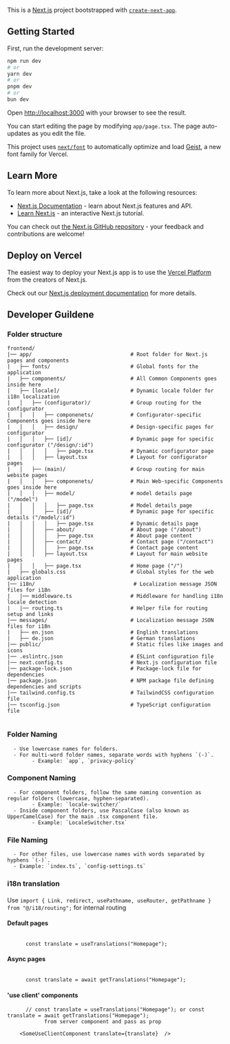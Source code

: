 This is a [Next.js](https://nextjs.org) project bootstrapped with [`create-next-app`](https://nextjs.org/docs/app/api-reference/cli/create-next-app).

## Getting Started

First, run the development server:

```bash
npm run dev
# or
yarn dev
# or
pnpm dev
# or
bun dev
```

Open [http://localhost:3000](http://localhost:3000) with your browser to see the result.

You can start editing the page by modifying `app/page.tsx`. The page auto-updates as you edit the file.

This project uses [`next/font`](https://nextjs.org/docs/app/building-your-application/optimizing/fonts) to automatically optimize and load [Geist](https://vercel.com/font), a new font family for Vercel.

## Learn More

To learn more about Next.js, take a look at the following resources:

- [Next.js Documentation](https://nextjs.org/docs) - learn about Next.js features and API.
- [Learn Next.js](https://nextjs.org/learn) - an interactive Next.js tutorial.

You can check out [the Next.js GitHub repository](https://github.com/vercel/next.js) - your feedback and contributions are welcome!

## Deploy on Vercel

The easiest way to deploy your Next.js app is to use the [Vercel Platform](https://vercel.com/new?utm_medium=default-template&filter=next.js&utm_source=create-next-app&utm_campaign=create-next-app-readme) from the creators of Next.js.

Check out our [Next.js deployment documentation](https://nextjs.org/docs/app/building-your-application/deploying) for more details.

## Developer Guildene

### Folder structure

```
frontend/
|── app/                                # Root folder for Next.js pages and components
|   ├── fonts/                          # Global fonts for the application
|   ├── components/                     # All Common Components goes inside here
|   ├── [locale]/                       # Dynamic locale folder for i18n localization
|   │   ├── (configurator)/             # Group routing for the configurator
|   │   │   ├── componenets/            # Configurator-specific Components goes inside here
|   │   │   ├── design/                 # Design-specific pages for configurator
|   │   │   ├── [id]/                   # Dynamic page for specific configurator ("/design/:id")
|   │   │   │   ├── page.tsx            # Dynamic configurator page
|   │   │   ├── layout.tsx              # Layout for configurator pages
|   │   ├── (main)/                     # Group routing for main website pages
|   │   │   ├── componenets/            # Main Web-specific Components goes inside here
|   │   │   ├── model/                  # model details page ("/model")
|   │   │   │   ├── page.tsx            # Model details page
|   │   │   ├── [id]/                   # Dynamic page for specific details ("/model/:id")
|   │   │   │   ├── page.tsx            # Dynamic details page
|   │   │   ├── about/                  # About page ("/about")
|   │   │   │   ├── page.tsx            # About page content
|   │   │   ├── contact/                # Contact page ("/contact")
|   │   │   │   ├── page.tsx            # Contact page content
|   │   │   ├── layout.tsx              # Layout for main website pages
|   │   │   ├── page.tsx                # Home page ("/")
|   ├── globals.css                     # Global styles for the web application
|── i18n/                                # Localization message JSON files for i18n
|   |── middleware.ts                   # Middleware for handling i18n locale detection
|   |── routing.ts                      # Helper file for routing setup and links
|── messages/                           # Localization message JSON files for i18n
|   ├── en.json                         # English translations
|   ├── de.json                         # German translations
|── public/                             # Static files like images and icons
|── .eslintrc.json                      # ESLint configuration file
|── next.config.ts                      # Next.js configuration file
|── package-lock.json                   # Package-lock file for dependencies
|── package.json                        # NPM package file defining dependencies and scripts
|── tailwind.config.ts                  # TailwindCSS configuration file
|── tsconfig.json                       # TypeScript configuration file


```

### Folder Naming

      - Use lowercase names for folders.
      - For multi-word folder names, separate words with hyphens `(-)`.
            - Example: `app`, `privacy-policy`

### Component Naming

      - For component folders, follow the same naming convention as regular folders (lowercase, hyphen-separated).
            - Example: `locale-switcher/`
      - Inside component folders, use PascalCase (also known as UpperCamelCase) for the main .tsx component file.
            - Example: `LocaleSwitcher.tsx`

### File Naming

      - For other files, use lowercase names with words separated by hyphens `(-)`.
      - Example: `index.ts`, `config-settings.ts`

### i18n translation

####

Use `import { Link, redirect, usePathname, useRouter, getPathname } from "@/i18/routing";` for internal routing

#### Default pages

```

      const translate = useTranslations("Homepage");

```

#### Async pages

```

      const translate = await getTranslations("Homepage");

```

#### 'use client' components

```
      // const translate = useTranslations("Homepage"); or const translate = await getTranslations("Homepage");
            from server component and pass as prop

    <SomeUseClientComponent translate={translate}  />

```
